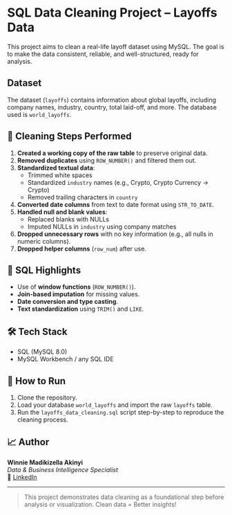 # SQL Data Cleaning Project – Layoffs Data

This project aims to clean a real-life layoff dataset using MySQL. The goal is to make the data consistent, reliable, and well-structured, ready for analysis.

## Dataset

The dataset (`layoffs`) contains information about global layoffs, including company names, industry, country, total laid-off, and more. 
The database used is `world_layoffs`.

## 🔧 Cleaning Steps Performed

1. **Created a working copy of the raw table** to preserve original data.
2. **Removed duplicates** using `ROW_NUMBER()` and filtered them out.
3. **Standardized textual data**:
   - Trimmed white spaces
   - Standardized `industry` names (e.g., Crypto, Crypto Currency → Crypto)
   - Removed trailing characters in `country`
4. **Converted date columns** from text to date format using `STR_TO_DATE`.
5. **Handled null and blank values**:
   - Replaced blanks with NULLs
   - Imputed NULLs in `industry` using company matches
6. **Dropped unnecessary rows** with no key information (e.g., all nulls in numeric columns).
7. **Dropped helper columns** (`row_num`) after use.

## 📌 SQL Highlights

- Use of **window functions** (`ROW_NUMBER()`).
- **Join-based imputation** for missing values.
- **Date conversion and type casting**.
- **Text standardization** using `TRIM()` and `LIKE`.

## 🛠 Tech Stack

- SQL (MySQL 8.0)
- MySQL Workbench / any SQL IDE

## 🚀 How to Run

1. Clone the repository.
2. Load your database `world_layoffs` and import the raw `layoffs` table.
3. Run the `layoffs_data_cleaning.sql` script step-by-step to reproduce the cleaning process.

## 📈 Author

**Winnie Madikizella Akinyi**  
_Data & Business Intelligence Specialist_  
🔗 [LinkedIn](https://www.linkedin.com/in/your-profile)

---

> This project demonstrates data cleaning as a foundational step before analysis or visualization. Clean data = Better insights!
